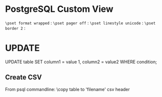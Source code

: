 # PostgreSQL Custom View
`\pset format wrapped` :
`\pset pager off` :
`\pset linestyle unicode` : 
`\pset border 2` : 


# UPDATE
UPDATE table SET column1 = value 1, column2 = value2 WHERE condition;

## Create CSV 
From psql commandline:
\copy table to 'filename' csv header